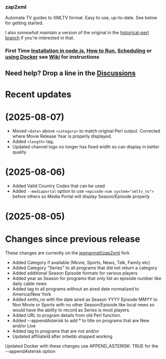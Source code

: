 ### zap2xml

Automate TV guides to XMLTV format. Easy to use, up-to-date. See below for getting started.

I also *somewhat* maintain a version of the original in the [historical-perl branch](https://github.com/jesmannstl/zap2xml/tree/historical-perl) if you're interested in that.

### First Time [Installation in node.js](https://github.com/jesmannstl/zap2xml/wiki/Installation), [How to Run](https://github.com/jesmannstl/zap2xml/wiki/How-to-Run), [Scheduling](https://github.com/jesmannstl/zap2xml/wiki/Scheduling) or [using Docker](https://github.com/jesmannstl/zap2xml/wiki/Using-Docker) see [Wiki](https://github.com/jesmannstl/zap2xml/wiki) for instructions 

## Need help? Drop a line in the [Discussions](https://github.com/jesmannstl/zap2xml/discussions)

# Recent updates

# (2025-08-07)

* Moved `<date>` above `<category>` to match original Perl output.  Corrected where Movie Release Year is properly displayed.
* Added `<length>` tag.
* Updated channel logo no longer has fixed width so can display in better quality

# (2025-08-06)

* Added Valid Country Codes that can be used
* Added `--mediaportal` option to use `<episode-num system="xmltv_ns">` before others so Media Portal will display Season/Episode properly

# (2025-08-05)

# Changes since previous release

These changes are currently on the [jesmannstl/zap2xml](https://github.com/jesmannstl/zap2xml) fork

* Added Category if available (Movie, Sports, News, Talk, Family etc)
* Added Category "Series" to all programs that did not return a category
* Added additional Season Episode formats for various players
* Added year as Season for programs that only list an episode number like daily cable news
* Added <date> tag to all programs without an aired date normalized to America/New York
* Added xmltv_ns with the date aired as Season YYYY Episode MMYY to Non Movie or Sports with no other Season/Episode like local news so would have the ability to record as Series is most players.
* Added URL to program details from old Perl function.
* Added --appendAsterisk to add * to title on programs that are New and/or Live
* Added <previously-shown /> tag to programs that are not <New> and/or <Live>
* Updated affiliateId after orbebb stopped working

Updated Docker with these changes use APPEND_ASTERISK: TRUE for the --appendAsterisk option

